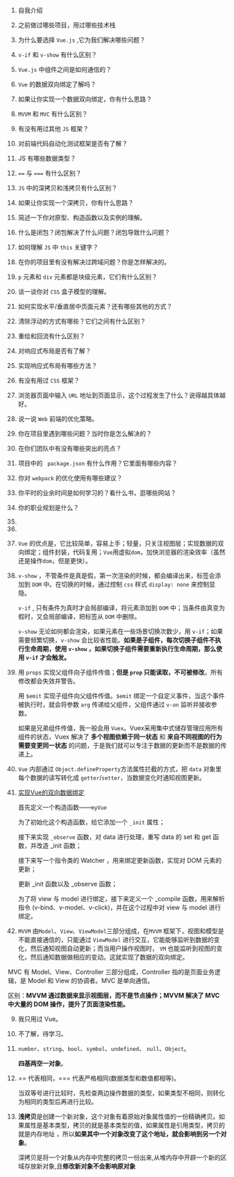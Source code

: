 1. 自我介绍

2. 之前做过哪些项目，用过哪些技术栈

3. 为什么要选择 `Vue.js` ,它为我们解决哪些问题？

4.  `v-if` 和 `v-show` 有什么区别？

5. `Vue.js` 中组件之间是如何通信的？

6. `Vue` 的数据双向绑定了解吗？

7. 如果让你实现一个数据双向绑定，你有什么思路？

8. `MVVM` 和 `MVC` 有什么区别？

9. 有没有用过其他 `JS` 框架？

10. 对前端代码自动化测试框架是否有了解？

    

11. JS 有哪些数据类型？

12. `==` 与 `===` 有什么区别？

13. `JS` 中的深拷贝和浅拷贝有什么区别？

14. 如果让你实现一个深拷贝，你有什么思路？

15. 简述一下你对原型、构造函数以及实例的理解。

16. 什么是闭包？闭包解决了什么问题？闭包导致什么问题？

17. 如何理解 `JS` 中 `this` 关键字？

18. 在你的项目里有没有解决过跨域问题？你是怎样解决的。

    

19. `p` 元素和 `div` 元素都是块级元素，它们有什么区别？

20. 谈一谈你对 `CSS` 盒子模型的理解。

21. 如何实现水平/垂直居中页面元素？还有哪些其他的方式？

22. 清除浮动的方式有哪些？它们之间有什么区别？

23. 重绘和回流有什么区别？

24. 对响应式布局是否有了解？

25. 实现响应式布局有哪些方法？

26. 有没有用过 `CSS` 框架？

    

27. 浏览器页面中输入 `URL` 地址到页面显示，这个过程发生了什么？说得越具体越好。

28. 说一说 `Web` 前端的优化策略。

29. 你在项目里遇到哪些问题？当时你是怎么解决的？

30. 在你们团队中有没有哪些突出的亮点？

31. 项目中的 ` package.json` 有什么作用？它里面有哪些内容？ 

32. 你对 `webpack` 的优化使用有哪些建议？

    

33. 你平时的业余时间是如何学习的？看什么书，逛哪些网站？

34. 你的职业规划是什么？



1. 

2. 

3. `Vue` 的优点是，它比较简单，容易上手；轻量，只关注视图层；实现数据的双向绑定；组件封装，代码复用；`Vue`用虚拟`dom`，加快浏览器的渲染效率（虽然还是操作`dom`，但是更快）。

   

4. `v-show` ，不管条件是真是假，第一次渲染的时候，都会编译出来，标签会添加到 `DOM` 中。在切换的时候，通过控制 `css` 样式 `display: none` 来控制显隐。

   `v-if` , 只有条件为真时才会局部编译，将元素添加到 `DOM` 中；当条件由真变为假时，又会局部编译，把标签从 `DOM` 中删除。

   `v-show` 无论如何都会渲染，如果元素在一些场景切换次数少，用 `v-if`；如果需要频繁切换，`v-show` 会比较省性能。**如果是子组件，每次切换子组件不执行生命周期，使用 `v-show` ，如果切换子组件需要重新执行生命周期，那么使用 `v-if` 才会触发。**

   

5. 用 `props` 实现父组件向子组件传值；**但是 `prop` 只能读取，不可被修改**，所有修改都会失效并警告。

   用 `$emit` 实现子组件向父组件传值。`$emit` 绑定一个自定义事件，当这个事件被执行时，就会将参数 `arg` 传递给父组件，父组件通过 `v-on` 监听并接收参数。

   如果是兄弟组件传值，我一般会用 `Vuex`。Vuex采用集中式储存管理应用所有组件的状态，Vuex 解决了 **多个视图依赖于同一状态** 和 **来自不同视图的行为需要变更同一状态** 的问题，于是我们就可以专注于数据的更新而不是数据的传递上。

   

6.  `Vue` 内部通过 `Object.defineProperty`方法属性拦截的方式，把 `data` 对象里每个数据的读写转化成 `getter`/`setter`，当数据变化时通知视图更新。



7. [实现Vue的双向数据绑定](https://juejin.cn/post/6844903589278646285)

   首先定义一个构造函数——`myVue`

   为了初始化这个构造函数，给它添加一个 `_init` 属性；

   接下来实现 `_observe` 函数，对 data 进行处理，重写 data 的 set 和 get 函数，并改造 _init 函数；

   接下来写一个指令类的 Watcher ，用来绑定更新函数，实现对 DOM 元素的更新；

   更新 _init 函数以及 _observe 函数；

   为了将 view 与 model 进行绑定，接下来定义一个 _compile 函数，用来解析指令 (v-bind、v-model、v-click)，并在这个过程中对 view 与 model 进行绑定。

   

8.  `MVVM` 由`Model`、`View`、`ViewModel`三部分组成，在`MVVM` 框架下，视图和模型是不能直接通信的，只能通过 `ViewModel` 进行交互，它能能够监听到数据的变化，然后通知视图自动更新；而当用户操作视图时， `VM` 也能监听到视图的变化，然后通知数据做相应的变动。这就实现了数据的双向绑定。

   MVC 有 Model、View、Controller 三部分组成，Controller 指的是页面业务逻辑，是 Model 和 View 的协调者。MVC 是单向通信。

   区别：**MVVM 通过数据来显示视图层，而不是节点操作；MVVM 解决了 MVC 中大量的 DOM 操作，提升了页面渲染性能。**
   
   
   
9. 我只用过 Vue。

10. 不了解，待学习。

    

11. `number`、`string`、`bool`、`symbol`、`undefined`、 `null`、`Object`。

    **四基两空一对象**。

    

12. == 代表相同，=== 代表严格相同(数据类型和数值都相等)。

    当双等号进行比较时，先检查两边操作数据的类型，如果类型不相同，则转化为相同的类型后再进行比较。



13. **浅拷贝**是创建一个新对象，这个对象有着原始对象属性值的一份精确拷贝。如果属性是基本类型，拷贝的就是基本类型的值，如果属性是引用类型，拷贝的就是内存地址 ，所以**如果其中一个对象改变了这个地址，就会影响到另一个对象**。

    深拷贝是将一个对象从内存中完整的拷贝一份出来,从堆内存中开辟一个新的区域存放新对象,且**修改新对象不会影响原对象**

















